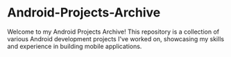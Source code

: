 # Android-Projects-Archive
Welcome to my Android Projects Archive! This repository is a collection of various Android development projects I've worked on, showcasing my skills and experience in building mobile applications.

